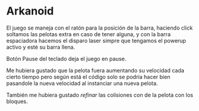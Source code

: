 # Arkanoid

El juego se maneja con el ratón para la posición de la barra, haciendo click soltamos
las pelotas extra en caso de tener alguna, y con la barra espaciadora hacemos el 
disparo laser simpre que tengamos el powerup activo y esté su barra llena.

Botón Pause del teclado deja el juego en pause.


Me hubiera gustado que la pelota fuera aumentando su velocidad cada cierto tiempo pero según
está el código solo se podría hacer bien pasandole la nueva velocidad al instanciar una 
nueva pelota.

También me hubiera gustado _refinar_ las colisiones con de la pelota con los bloques.
